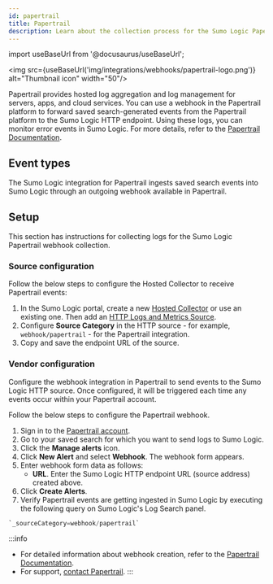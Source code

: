 ```yaml
---
id: papertrail
title: Papertrail
description: Learn about the collection process for the Sumo Logic Papertrail integration.
---
```

import useBaseUrl from '@docusaurus/useBaseUrl';

<img src={useBaseUrl('img/integrations/webhooks/papertrail-logo.png')} alt="Thumbnail icon" width="50"/>

Papertrail provides hosted log aggregation and log management for servers, apps, and cloud services. You can use a webhook in the Papertrail platform to forward saved search-generated events from the Papertrail platform to the Sumo Logic HTTP endpoint. Using these logs, you can monitor error events in Sumo Logic. For more details, refer to the [Papertrail Documentation](https://www.papertrail.com/help/papertrail-documentation/).

## Event types

The Sumo Logic integration for Papertrail ingests saved search events into Sumo Logic through an outgoing webhook available in Papertrail.

## Setup

This section has instructions for collecting logs for the Sumo Logic Papertrail webhook collection.

### Source configuration

Follow the below steps to configure the Hosted Collector to receive Papertrail events:

1. In the Sumo Logic portal, create a new [Hosted Collector](/docs/send-data/hosted-collectors/configure-hosted-collector/) or use an existing one. Then add an [HTTP Logs and Metrics Source](/docs/send-data/hosted-collectors/http-source/logs-metrics/#configure-an-httplogs-and-metrics-source).
2. Configure **Source Category** in the HTTP source - for example, `webhook/papertrail` - for the Papertrail integration.
3. Copy and save the endpoint URL of the source.

### Vendor configuration

Configure the webhook integration in Papertrail to send events to the Sumo Logic HTTP source. Once configured, it will be triggered each time any events occur within your Papertrail account.

Follow the below steps to configure the Papertrail webhook.

1. Sign in to the [Papertrail account](https://my.solarwinds.cloud/).
2. Go to your saved search for which you want to send logs to Sumo Logic.
3. Click the **Manage alerts** icon.
4. Click **New Alert** and select **Webhook**. The webhook form appears.
5. Enter webhook form data as follows:
    - **URL**. Enter the Sumo Logic HTTP endpoint URL (source address) created above.
6. Click **Create Alerts**.
7. Verify Papertrail events are getting ingested in Sumo Logic by executing the following query on Sumo Logic's Log Search panel.
```sql
`_sourceCategory=webhook/papertrail`
```

:::info
- For detailed information about webhook creation, refer to the [Papertrail Documentation](https://www.papertrail.com/help/web-hooks/#example).
- For support, [contact Papertrail](https://www.papertrail.com/plans/contact/).
:::